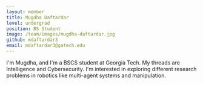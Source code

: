 ```yaml
---
layout: member
title: Mugdha Daftardar
level: undergrad
position: BS Student
image: /team/images/mugdha-daftardar.jpg
github: mdaftardar3
email: mdaftardar3@gatech.edu
---
```


I'm Mugdha, and I'm a BSCS student at Georgia Tech. My threads are Intelligence and Cybersecurity. I'm interested in exploring different research problems in robotics like multi-agent systems and manipulation.
